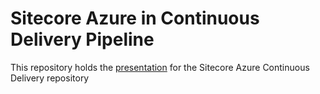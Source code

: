 Sitecore Azure in Continuous Delivery Pipeline
===============

This repository holds the [presentation][1] for the Sitecore Azure Continuous Delivery repository

[1]:http://brooksyd2.github.io/sitecoreazurecd